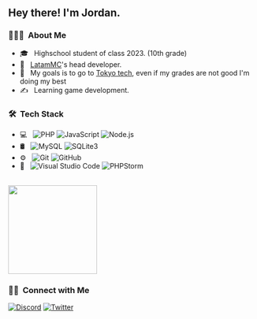 <h2> Hey there! I'm Jordan. </h2>

<h3> 👨🏻‍💻 &nbsp;About Me </h3>

- 🎓 &nbsp; Highschool student of class 2023. (10th grade)
- 💼 &nbsp; [LatamMC](https://www.github.com/LatamMC)'s head developer.
- 🌱 &nbsp; My goals is to go to [Tokyo tech](https://www.titech.ac.jp/english/), even if my grades are not good I'm doing my best
- ✍️ &nbsp; Learning game development.

<h3> 🛠 &nbsp;Tech Stack</h3>

- 💻 &nbsp;
  ![PHP](https://img.shields.io/badge/-PHP-333333?style=flat&logo=php)
  ![JavaScript](https://img.shields.io/badge/-JavaScript-333333?style=flat&logo=javascript)
  ![Node.js](https://img.shields.io/badge/-Node.js-333333?style=flat&logo=node.js)
- 🛢 &nbsp;
  ![MySQL](https://img.shields.io/badge/-MySQL-333333?style=flat&logo=mysql)
  ![SQLite3](https://img.shields.io/badge/-SQLite3-333333?style=flat&logo=sqlite)
- ⚙️ &nbsp;
  ![Git](https://img.shields.io/badge/-Git-333333?style=flat&logo=git)
  ![GitHub](https://img.shields.io/badge/-GitHub-333333?style=flat&logo=github)
- 🔧 &nbsp;
  ![Visual Studio Code](https://img.shields.io/badge/-Visual%20Studio%20Code-333333?style=flat&logo=visual-studio-code&logoColor=007ACC)
  ![PHPStorm](https://img.shields.io/badge/-PHPStorm-333333?style=flat&logo=phpstorm)

<br/>

<a href="https://github.com/JustJ0rd4n">
  <img height="180em" src="https://github-readme-stats.vercel.app/api?username=JustJ0rd4n&theme=buefy&show_icons=true" />
</a>

<br/>

<h3> 🤝🏻 &nbsp;Connect with Me </h3>

<a href="https://discord.com/users/784189101033127966" target="_blank"><img alt="Discord" src="https://img.shields.io/badge/-Discord-333333?style=flat&logo=discord"></a>
<a href="https://twitter.com/JustJ0rd4n" target="_blank"><img alt="Twitter" src="https://img.shields.io/badge/-Twitter-333333?style=flat&logo=twitter"></a>
